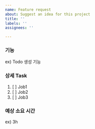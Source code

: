 ```yaml
---
name: Feature request
about: Suggest an idea for this project
title: ''
labels: ''
assignees: ''

---
```


### 기능
ex) Todo 생성 기능

### 상세  Task
1. [ ] Job1
2. [ ] Job2
3. [ ] Job3

### 예상 소요 시간
ex) 3h
